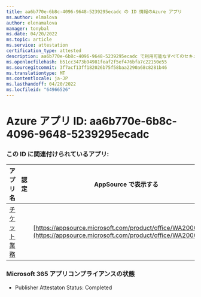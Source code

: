 ```yaml
---
title: aa6b770e-6b8c-4096-9648-5239295ecadc の ID 情報のAzure アプリ
ms.author: elmalova
author: elenamalova
manager: tonybal
ms.date: 04/20/2022
ms.topic: article
ms.service: attestation
certification_type: attested
description: aa6b770e-6b8c-4096-9648-5239295ecadc で利用可能なすべてのセキュリティとコンプライアンス情報。
ms.openlocfilehash: b51cc3473b94981feaf2f5ef476bfa7c22150e55
ms.sourcegitcommit: 3f7acf13ff182026b75f58baa2290a68c8281b46
ms.translationtype: MT
ms.contentlocale: ja-JP
ms.lasthandoff: 04/20/2022
ms.locfileid: "64966526"
---
```

# <a name="azure-app-id-aa6b770e-6b8c-4096-9648-5239295ecadc"></a>Azure アプリ ID: aa6b770e-6b8c-4096-9648-5239295ecadc


### <a name="apps-associated-with-this-id"></a>この ID に関連付けられているアプリ:
| **アプリ名** | **認定** | **AppSource で表示する** |
|--------------|---------------|-----------------------|
| [チケット業務](../forward/WA200003945.md) |  | [https://appsource.microsoft.com/product/office/WA200003945](https://appsource.microsoft.com/product/office/WA200003945) |

### <a name="microsoft-365-app-compliance-status"></a>Microsoft 365 アプリコンプライアンスの状態
- Publisher Attestaton Status: Completed
